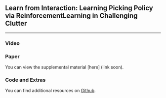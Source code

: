 ## Learn  from  Interaction:  Learning  Picking  Policy  via  ReinforcementLearning  in  Challenging  Clutter

___
### Video



### Paper

You can view the supplemental material [here] (link soon).

### Code and Extras

You can find additional resources on [Github](https://github.com/HKUST-RML/LearnFromInteraction).



  
